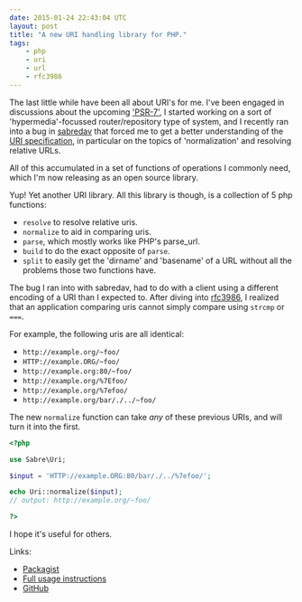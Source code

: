 ```yaml
---
date: 2015-01-24 22:43:04 UTC
layout: post
title: "A new URI handling library for PHP."
tags:
    - php
    - uri
    - url
    - rfc3986
---
```


The last little while have been all about URI's for me. I've been engaged in
discussions about the upcoming ['PSR-7'][1], I started working on a sort of
'hypermedia'-focussed router/repository type of system, and I recently ran
into a bug in [sabredav][2] that forced me to get a better understanding
of the [URI specification][3], in particular on the topics of 'normalization'
and resolving relative URLs.

All of this accumulated in a set of functions of operations I commonly need,
which I'm now releasing as an open source library.

Yup! Yet another URI library. All this library is though, is a collection of
5 php functions:

* `resolve` to resolve relative uris.
* `normalize` to aid in comparing uris.
* `parse`, which mostly works like PHP's parse_url.
* `build` to do the exact opposite of `parse`.
* `split` to easily get the 'dirname' and 'basename' of a URL without all the
  problems those two functions have.

The bug I ran into with sabredav, had to do with a client using a different
encoding of a URI than I expected to. After diving into [rfc3986][3], I
realized that an application comparing uris cannot simply compare using
`strcmp` or `===`.

For example, the following uris are all identical:

* `http://example.org/~foo/`
* `HTTP://example.ORG/~foo/`
* `http://example.org:80/~foo/`
* `http://example.org/%7Efoo/`
* `http://example.org/%7efoo/`
* `http://example.org/bar/./../~foo/`

The new `normalize` function can take *any* of these previous URIs, and will
turn it into the first.

```php
<?php

use Sabre\Uri;

$input = 'HTTP://example.ORG:80/bar/./../%7efoo/';

echo Uri::normalize($input);
// output: http://example.org/~foo/

?>
```

I hope it's useful for others.

Links:

* [Packagist][4]
* [Full usage instructions][5]
* [GitHub][6]

[1]: https://github.com/php-fig/fig-standards/blob/master/proposed/http-message.md
[2]: http://sabre.io/dav/
[3]: https://tools.ietf.org/html/rfc398
[4]: https://packagist.org/packages/sabre/uri
[5]: http://sabre.io/uri/usage/
[6]: https://github.com/fruux/sabre-uri

